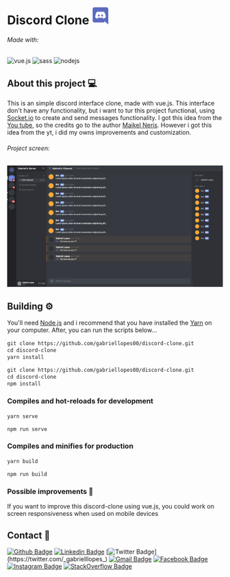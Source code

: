 <h1> 
  Discord Clone
  <img src="./.github/discord-logo.svg" alt="discord" width="40" height="40"/>
</h1>

###### Made with: 
<p>  
  <img src="https://devicon.dev/devicon.git/icons/vuejs/vuejs-original.svg" alt="vue.js" width="50" height="50"/>  
  <img src="https://devicon.dev/devicon.git/icons/sass/sass-original.svg" alt="sass" width="50" height="50"/>  
  <img src="https://devicons.github.io/devicon/devicon.git/icons/nodejs/nodejs-original.svg" alt="nodejs" width="50" height="50"/>
</p>

## About this project 💻
This is an simple discord interface clone, made with vue.js. This interface don't have any functionality, but i want to tur this project functional, using [Socket.io](https://socket.io/) to create and send messages functionality. I got this idea from the [You tube](https://www.youtube.com/watch?v=E0RwkG3BKvo), so the credits go to the author [Maikel Neris](https://www.youtube.com/channel/UCwwZBOQDEmkWcqs_60NRtMg). However i got this idea from the yt, i did my owns improvements and customization.

###### Project screen:
<p align="center">  
  <img src="./.github/screen.png" alt="screen"/>
</p>

## Building ⚙
You'll need [Node.js](https://nodejs.org) and i recommend that you have installed the [Yarn](https://classic.yarnpkg.com/en/docs/install/#windows-stable) on your computer. After, you can run the scripts below...
```
git clone https://github.com/gabriellopes00/discord-clone.git
cd discord-clone
yarn install
```
```
git clone https://github.com/gabriellopes00/discord-clone.git
cd discord-clone
npm install
```

### Compiles and hot-reloads for development
```
yarn serve
```
```
npm run serve
```

### Compiles and minifies for production
```
yarn build
```
```
npm run build
```

### Possible improvements 🔧
If you want to improve this discord-clone using vue.js, you could work on screen responsiveness when used on mobile devices

## Contact 📱
[![Github Badge](https://img.shields.io/badge/-Github-000?style=flat-square&logo=Github&logoColor=white&link=https://github.com/gabriellopes00)](https://github.com/gabriellopes00)
[![Linkedin Badge](https://img.shields.io/badge/-LinkedIn-blue?style=flat-square&logo=Linkedin&logoColor=white&link=https://www.linkedin.com/in/gabriel-lopes-6625631b0/)](https://www.linkedin.com/in/gabriel-lopes-6625631b0/)
[![Twitter Badge](https://img.shields.io/badge/-Twitter-1ca0f1?style=flat-square&labelColor=1ca0f1&logo=twitter&logoColor=white&link=https://twitter.com/_gabrielllopes_)](https://twitter.com/_gabrielllopes_)
[![Gmail Badge](https://img.shields.io/badge/-Gmail-D14836?&style=flat-square&logo=Gmail&logoColor=white&link=mailto:gabrielluislopes00@gmail.com)](mailto:gabrielluislopes00@gmail.com)
[![Facebook Badge](	https://img.shields.io/badge/facebook-%231877F2.svg?&style=flat-square&logo=facebook&logoColor=white)](https://www.facebook.com/profile.php?id=100034920821684)
[![Instagram Badge](https://img.shields.io/badge/instagram-%23E4405F.svg?&style=flat-square&logo=instagram&logoColor=white)](https://www.instagram.com/_.gabriellopes/?hl=pt-br)
[![StackOverflow Badge](https://img.shields.io/badge/stack%20overflow-FE7A16?logo=stack-overflow&logoColor=white&style=flat-square)](https://stackoverflow.com/users/14099025/gabriel-lopes?tab=profile)

